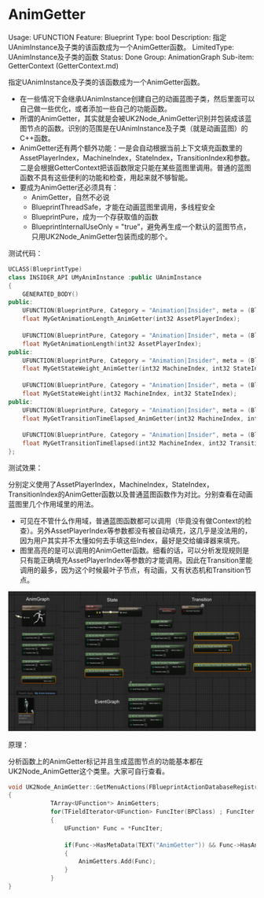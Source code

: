 # AnimGetter

Usage: UFUNCTION
Feature: Blueprint
Type: bool
Description: 指定UAnimInstance及子类的该函数成为一个AnimGetter函数。
LimitedType: UAnimInstance及子类的函数
Status: Done
Group: AnimationGraph
Sub-item: GetterContext (GetterContext.md)

指定UAnimInstance及子类的该函数成为一个AnimGetter函数。

- 在一些情况下会继承UAnimInstance创建自己的动画蓝图子类，然后里面可以自己做一些优化，或者添加一些自己的功能函数。
- 所谓的AnimGetter，其实就是会被UK2Node_AnimGetter识别并包装成该蓝图节点的函数。识别的范围是在UAnimInstance及子类（就是动画蓝图）的C++函数。
- AnimGetter还有两个额外功能：一是会自动根据当前上下文填充函数里的AssetPlayerIndex，MachineIndex，StateIndex，TransitionIndex和参数。二是会根据GetterContext把该函数限定只能在某些蓝图里调用。普通的蓝图函数不具有这些便利的功能和检查，用起来就不够智能。
- 要成为AnimGetter还必须具有：
    - AnimGetter，自然不必说
    - BlueprintThreadSafe，才能在动画蓝图里调用，多线程安全
    - BlueprintPure，成为一个存获取值的函数
    - BlueprintInternalUseOnly = "true”，避免再生成一个默认的蓝图节点，只用UK2Node_AnimGetter包装而成的那个。

测试代码：

```cpp
UCLASS(BlueprintType)
class INSIDER_API UMyAnimInstance :public UAnimInstance
{
	GENERATED_BODY()
public:
	UFUNCTION(BlueprintPure, Category = "Animation|Insider", meta = (BlueprintInternalUseOnly = "true", AnimGetter, BlueprintThreadSafe))
	float MyGetAnimationLength_AnimGetter(int32 AssetPlayerIndex);

	UFUNCTION(BlueprintPure, Category = "Animation|Insider", meta = (BlueprintThreadSafe))
	float MyGetAnimationLength(int32 AssetPlayerIndex);
public:
	UFUNCTION(BlueprintPure, Category = "Animation|Insider", meta = (BlueprintInternalUseOnly = "true", AnimGetter, BlueprintThreadSafe))
	float MyGetStateWeight_AnimGetter(int32 MachineIndex, int32 StateIndex);

	UFUNCTION(BlueprintPure, Category = "Animation|Insider", meta = (BlueprintThreadSafe))
	float MyGetStateWeight(int32 MachineIndex, int32 StateIndex);
public:
	UFUNCTION(BlueprintPure, Category = "Animation|Insider", meta = (BlueprintInternalUseOnly = "true", AnimGetter, BlueprintThreadSafe))
	float MyGetTransitionTimeElapsed_AnimGetter(int32 MachineIndex, int32 TransitionIndex);

	UFUNCTION(BlueprintPure, Category = "Animation|Insider", meta = (BlueprintThreadSafe))
	float MyGetTransitionTimeElapsed(int32 MachineIndex, int32 TransitionIndex);
};

```

测试效果：

分别定义使用了AssetPlayerIndex，MachineIndex，StateIndex，TransitionIndex的AnimGetter函数以及普通蓝图函数作为对比。分别查看在动画蓝图里几个作用域里的用法。

- 可见在不管什么作用域，普通蓝图函数都可以调用（毕竟没有做Context的检查）。另外AssetPlayerIndex等参数都没有被自动填充，这几乎是没法用的，因为用户其实并不太懂如何去手填这些Index，最好是交给编译器来填充。
- 图里高亮的是可以调用的AnimGetter函数。细看的话，可以分析发现规则是只有能正确填充AssetPlayerIndex等参数的才能调用。因此在Transition里能调用的最多，因为这个时候最叶子节点，有动画，又有状态机和Transition节点。

![Untitled](AnimGetter/Untitled.png)

原理：

分析函数上的AnimGetter标记并且生成蓝图节点的功能基本都在UK2Node_AnimGetter这个类里。大家可自行查看。

```cpp
void UK2Node_AnimGetter::GetMenuActions(FBlueprintActionDatabaseRegistrar& ActionRegistrar) const
{
			TArray<UFunction*> AnimGetters;
			for(TFieldIterator<UFunction> FuncIter(BPClass) ; FuncIter ; ++FuncIter)
			{
				UFunction* Func = *FuncIter;

				if(Func->HasMetaData(TEXT("AnimGetter")) && Func->HasAnyFunctionFlags(FUNC_Native))
				{
					AnimGetters.Add(Func);
				}
			}
}
```